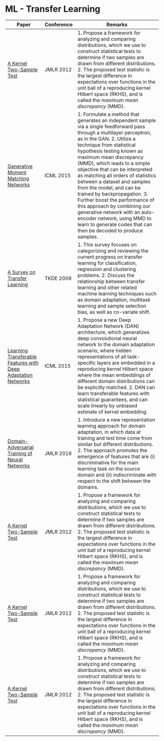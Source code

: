 # ML - Transfer Learning
|Paper|Conference|Remarks
|--|--|--|
|[A Kernel Two-Sample Test](http://www.jmlr.org/papers/volume13/gretton12a/gretton12a.pdf)|JMLR 2012| 1. Propose a framework for analyzing and comparing distributions, which we use to construct statistical tests to determine if two samples are drawn from different distributions. 2. The proposed test statistic is the largest difference in expectations over functions in the unit ball of a reproducing kernel Hilbert space (RKHS), and is called the _maximum mean discrepancy_ (MMD).|
|[Generative Moment Matching Networks](https://arxiv.org/abs/1502.02761)|ICML 2015| 1. Formulate a method that generates an independent sample via a single feedforward pass through a multilayer perceptron, as in the GAN. 2. Utilize a technique from statistical hypothesis testing known as maximum mean discrepancy (MMD), which leads to a simple objective that can be interpreted as matching all orders of statistics between a dataset and samples from the model, and can be trained by backpropagation. 3. Further boost the performance of this approach by combining our generative network with an auto-encoder network, using MMD to learn to generate codes that can then be decoded to produce samples.|
|[A Survey on Transfer Learning](https://www.cse.ust.hk/~qyang/Docs/2009/tkde_transfer_learning.pdf)|TKDE 2009| 1. This survey focuses on categorizing and reviewing the current progress on transfer learning for classification, regression and clustering problems. 2. Discuss the relationship between transfer learning and other related machine learning techniques such as domain adaptation, multitask learning and sample selection bias, as well as co-variate shift.|
|[Learning Transferable Features with Deep Adaptation Networks](https://arxiv.org/abs/1502.02791)|ICML 2015| 1. Propose a new Deep Adaptation Network (DAN) architecture, which generalizes deep convolutional neural network to the domain adaptation scenario, where hidden representations of all task-specific layers are embedded in a reproducing kernel Hilbert space where the mean embeddings of different domain distributions can be explicitly matched. 2. DAN can learn transferable features with statistical guarantees, and can scale linearly by unbiased estimate of kernel embedding.|
|[Domain-Adversarial Training of Neural Networks](http://jmlr.org/papers/volume17/15-239/15-239.pdf)|JMLR 2016| 1. Introduce a new representation learning approach for domain adaptation, in which data at training and test time come from similar but different distributions. 2. The approach promotes the emergence of features that are (i) discriminative for the main learning task on the source domain and (ii) indiscriminate with respect to the shift between the domains.|
|[A Kernel Two-Sample Test](http://www.jmlr.org/papers/volume13/gretton12a/gretton12a.pdf)|JMLR 2012| 1. Propose a framework for analyzing and comparing distributions, which we use to construct statistical tests to determine if two samples are drawn from different distributions. 2. The proposed test statistic is the largest difference in expectations over functions in the unit ball of a reproducing kernel Hilbert space (RKHS), and is called the _maximum mean discrepancy_ (MMD).|
|[A Kernel Two-Sample Test](http://www.jmlr.org/papers/volume13/gretton12a/gretton12a.pdf)|JMLR 2012| 1. Propose a framework for analyzing and comparing distributions, which we use to construct statistical tests to determine if two samples are drawn from different distributions. 2. The proposed test statistic is the largest difference in expectations over functions in the unit ball of a reproducing kernel Hilbert space (RKHS), and is called the _maximum mean discrepancy_ (MMD).|
|[A Kernel Two-Sample Test](http://www.jmlr.org/papers/volume13/gretton12a/gretton12a.pdf)|JMLR 2012| 1. Propose a framework for analyzing and comparing distributions, which we use to construct statistical tests to determine if two samples are drawn from different distributions. 2. The proposed test statistic is the largest difference in expectations over functions in the unit ball of a reproducing kernel Hilbert space (RKHS), and is called the _maximum mean discrepancy_ (MMD).|
<!--stackedit_data:
eyJoaXN0b3J5IjpbMTYzOTg2NzU4OSw3MzA5OTgxMTZdfQ==
-->